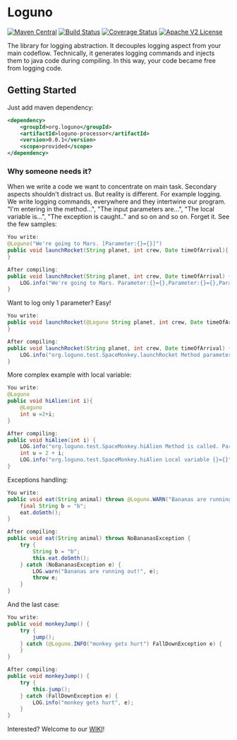# Loguno

[![Maven Central](https://maven-badges.herokuapp.com/maven-central/org.loguno/loguno-parent/badge.svg)](https://maven-badges.herokuapp.com/maven-central/org.loguno/loguno-parent)
[![Build Status](https://travis-ci.com/dimpon/loguno.svg?branch=master)](https://travis-ci.com/dimpon/loguno)
[![Coverage Status](http://img.shields.io/coveralls/dimpon/loguno/master.svg?style=flat-square)](https://coveralls.io/r/dimpon/loguno?branch=master)
[![Apache V2 License](http://img.shields.io/badge/license-Apache%20V2-green.svg)](https://github.com/dimpon/loguno/blob/master/LICENSE)

The library for logging abstraction. It decouples logging aspect from your main codeflow.
Technically, it generates logging commands and injects them to java code during compiling. 
In this way, your code became free from logging code.

## Getting Started

Just add maven dependency:
```xml
<dependency>
    <groupId>org.loguno</groupId>
    <artifactId>loguno-processor</artifactId>
    <version>0.0.1</version>
    <scope>provided</scope>
</dependency>
```

### Why someone needs it?

When we write a code we want to concentrate on main task. Secondary aspects shouldn't distract us.
But reality is different. For example logging. We write logging commands, everywhere and they intertwine our program.
"I'm entering in the method...", "The input parameters are...", "The local variable is...", "The exception is caught.." and so on and so on.
Forget it. See the few samples:

```java
You write:
@Loguno("We're going to Mars. [Parameter:{}={}]")
public void launchRocket(String planet, int crew, Date timeOfArrival){
}

After compiling:
public void launchRocket(String planet, int crew, Date timeOfArrival) {
    LOG.info("We're going to Mars. Parameter:{}={},Parameter:{}={},Parameter:{}={}", "planet", planet, "crew", crew, "timeOfArrival", timeOfArrival);
}
```
Want to log only 1 parameter? Easy!
```java
You write:
public void launchRocket(@Loguno String planet, int crew, Date timeOfArrival){
}

After compiling:
public void launchRocket(String planet, int crew, Date timeOfArrival) {
    LOG.info("org.loguno.test.SpaceMonkey.launchRocket Method parameter {}={}", "planet", planet);
}
```
More complex example with local variable:
```java
You write:
@Loguno
public void hiAlien(int i){
    @Loguno
    int u =2+i;
}

After compiling:
public void hiAlien(int i) {
    LOG.info("org.loguno.test.SpaceMonkey.hiAlien Method is called. Parameter {}={}", "i", i);
    int u = 2 + i;
    LOG.info("org.loguno.test.SpaceMonkey.hiAlien Local variable {}={}", "u", u);
}
```
Exceptions handling:
```java
You write:
public void eat(String animal) throws @Loguno.WARN("Bananas are running out!") NoBananasException {
    final String b = "b";
    eat.doSmth();
}

After compiling:
public void eat(String animal) throws NoBananasException {
    try {
        String b = "b";
        this.eat.doSmth();
    } catch (NoBananasException e) {
        LOG.warn("Bananas are running out!", e);
        throw e;
    }
}
```
And the last case:
```java
You write:
public void monkeyJump() {
    try {
        jump();
    } catch (@Loguno.INFO("monkey gets hurt") FallDownException e) {
    }
}

After compiling:
public void monkeyJump() {
    try {
        this.jump();
    } catch (FallDownException e) {
        LOG.info("monkey gets hurt", e);
    }
}
```

Interested? Welcome to our [WIKI](https://github.com/dimpon/loguno/wiki)!




